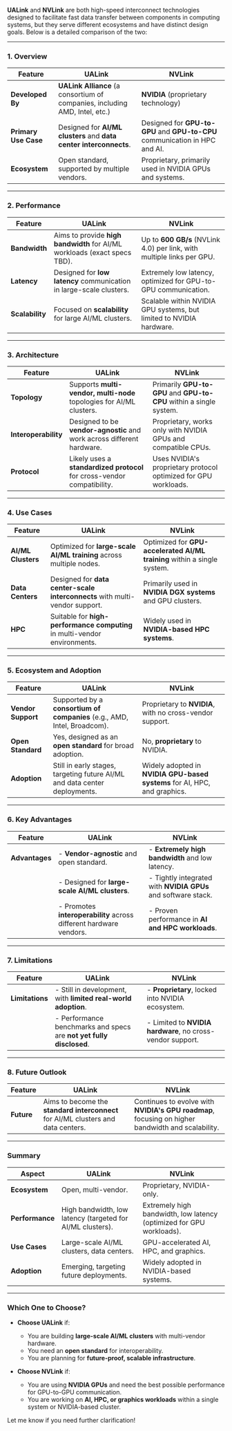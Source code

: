 **UALink** and **NVLink** are both high-speed interconnect technologies designed to facilitate fast data transfer between components in computing systems, but they serve different ecosystems and have distinct design goals. Below is a detailed comparison of the two:

---

### **1. Overview**
| **Feature**            | **UALink**                                                                 | **NVLink**                                                                 |
|-------------------------|----------------------------------------------------------------------------|----------------------------------------------------------------------------|
| **Developed By**        | **UALink Alliance** (a consortium of companies, including AMD, Intel, etc.) | **NVIDIA** (proprietary technology)                                        |
| **Primary Use Case**    | Designed for **AI/ML clusters** and **data center interconnects**.         | Designed for **GPU-to-GPU** and **GPU-to-CPU** communication in HPC and AI. |
| **Ecosystem**           | Open standard, supported by multiple vendors.                              | Proprietary, primarily used in NVIDIA GPUs and systems.                    |

---

### **2. Performance**
| **Feature**            | **UALink**                                                                 | **NVLink**                                                                 |
|-------------------------|----------------------------------------------------------------------------|----------------------------------------------------------------------------|
| **Bandwidth**           | Aims to provide **high bandwidth** for AI/ML workloads (exact specs TBD).  | Up to **600 GB/s** (NVLink 4.0) per link, with multiple links per GPU.     |
| **Latency**             | Designed for **low latency** communication in large-scale clusters.        | Extremely low latency, optimized for GPU-to-GPU communication.             |
| **Scalability**         | Focused on **scalability** for large AI/ML clusters.                       | Scalable within NVIDIA GPU systems, but limited to NVIDIA hardware.        |

---

### **3. Architecture**
| **Feature**            | **UALink**                                                                 | **NVLink**                                                                 |
|-------------------------|----------------------------------------------------------------------------|----------------------------------------------------------------------------|
| **Topology**            | Supports **multi-vendor, multi-node** topologies for AI/ML clusters.       | Primarily **GPU-to-GPU** and **GPU-to-CPU** within a single system.        |
| **Interoperability**    | Designed to be **vendor-agnostic** and work across different hardware.     | Proprietary, works only with NVIDIA GPUs and compatible CPUs.              |
| **Protocol**            | Likely uses a **standardized protocol** for cross-vendor compatibility.    | Uses NVIDIA's proprietary protocol optimized for GPU workloads.            |

---

### **4. Use Cases**
| **Feature**            | **UALink**                                                                 | **NVLink**                                                                 |
|-------------------------|----------------------------------------------------------------------------|----------------------------------------------------------------------------|
| **AI/ML Clusters**      | Optimized for **large-scale AI/ML training** across multiple nodes.        | Optimized for **GPU-accelerated AI/ML training** within a single system.   |
| **Data Centers**        | Designed for **data center-scale interconnects** with multi-vendor support.| Primarily used in **NVIDIA DGX systems** and GPU clusters.                 |
| **HPC**                | Suitable for **high-performance computing** in multi-vendor environments.  | Widely used in **NVIDIA-based HPC systems**.                               |

---

### **5. Ecosystem and Adoption**
| **Feature**            | **UALink**                                                                 | **NVLink**                                                                 |
|-------------------------|----------------------------------------------------------------------------|----------------------------------------------------------------------------|
| **Vendor Support**      | Supported by a **consortium of companies** (e.g., AMD, Intel, Broadcom).   | Proprietary to **NVIDIA**, with no cross-vendor support.                   |
| **Open Standard**       | Yes, designed as an **open standard** for broad adoption.                  | No, **proprietary** to NVIDIA.                                             |
| **Adoption**            | Still in early stages, targeting future AI/ML and data center deployments. | Widely adopted in **NVIDIA GPU-based systems** for AI, HPC, and graphics.  |

---

### **6. Key Advantages**
| **Feature**            | **UALink**                                                                 | **NVLink**                                                                 |
|-------------------------|----------------------------------------------------------------------------|----------------------------------------------------------------------------|
| **Advantages**          | - **Vendor-agnostic** and open standard.                                   | - **Extremely high bandwidth** and low latency.                            |
|                         | - Designed for **large-scale AI/ML clusters**.                             | - Tightly integrated with **NVIDIA GPUs** and software stack.              |
|                         | - Promotes **interoperability** across different hardware vendors.         | - Proven performance in **AI and HPC workloads**.                          |

---

### **7. Limitations**
| **Feature**            | **UALink**                                                                 | **NVLink**                                                                 |
|-------------------------|----------------------------------------------------------------------------|----------------------------------------------------------------------------|
| **Limitations**         | - Still in development, with **limited real-world adoption**.              | - **Proprietary**, locked into NVIDIA ecosystem.                           |
|                         | - Performance benchmarks and specs are **not yet fully disclosed**.        | - Limited to **NVIDIA hardware**, no cross-vendor support.                 |

---

### **8. Future Outlook**
| **Feature**            | **UALink**                                                                 | **NVLink**                                                                 |
|-------------------------|----------------------------------------------------------------------------|----------------------------------------------------------------------------|
| **Future**              | Aims to become the **standard interconnect** for AI/ML clusters and data centers. | Continues to evolve with **NVIDIA's GPU roadmap**, focusing on higher bandwidth and scalability. |

---

### **Summary**
| **Aspect**              | **UALink**                                                                 | **NVLink**                                                                 |
|-------------------------|----------------------------------------------------------------------------|----------------------------------------------------------------------------|
| **Ecosystem**           | Open, multi-vendor.                                                        | Proprietary, NVIDIA-only.                                                  |
| **Performance**         | High bandwidth, low latency (targeted for AI/ML clusters).                 | Extremely high bandwidth, low latency (optimized for GPU workloads).       |
| **Use Cases**           | Large-scale AI/ML clusters, data centers.                                  | GPU-accelerated AI, HPC, and graphics.                                     |
| **Adoption**            | Emerging, targeting future deployments.                                    | Widely adopted in NVIDIA-based systems.                                    |

---

### **Which One to Choose?**
- **Choose UALink** if:
  - You are building **large-scale AI/ML clusters** with multi-vendor hardware.
  - You need an **open standard** for interoperability.
  - You are planning for **future-proof, scalable infrastructure**.

- **Choose NVLink** if:
  - You are using **NVIDIA GPUs** and need the best possible performance for GPU-to-GPU communication.
  - You are working on **AI, HPC, or graphics workloads** within a single system or NVIDIA-based cluster.

Let me know if you need further clarification!
